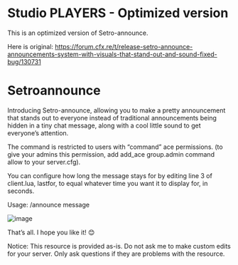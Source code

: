 # Studio PLAYERS - Optimized version
This is an optimized version of Setro-announce.

Here is original: https://forum.cfx.re/t/release-setro-announce-announcements-system-with-visuals-that-stand-out-and-sound-fixed-bug/130731

# Setroannounce
Introducing Setro-announce, allowing you to make a pretty announcement that stands out to everyone instead of traditional announcements being hidden in a tiny chat message, along with a cool little sound to get everyone’s attention.

The command is restricted to users with “command” ace permissions.
(to give your admins this permission, add add_ace group.admin command allow to your server.cfg).

You can configure how long the message stays for by editing line 3 of client.lua, lastfor, to equal whatever time you want it to display for, in seconds.

Usage: /announce message

![image](https://user-images.githubusercontent.com/22276040/185742297-b8aa52b5-6267-4c5e-8e23-2844ac8bf43c.png)

That’s all. I hope you like it! 😊

Notice: This resource is provided as-is. Do not ask me to make custom edits for your server. Only ask questions if they are problems with the resource.
